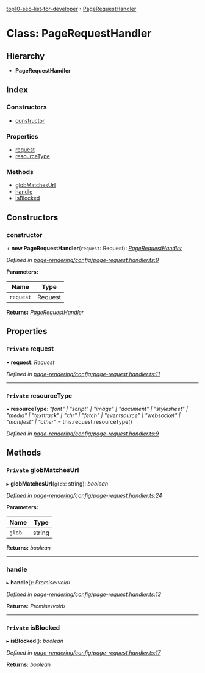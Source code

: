 [top10-seo-list-for-developer](../README.md) › [PageRequestHandler](pagerequesthandler.md)

# Class: PageRequestHandler

## Hierarchy

* **PageRequestHandler**

## Index

### Constructors

* [constructor](pagerequesthandler.md#constructor)

### Properties

* [request](pagerequesthandler.md#private-request)
* [resourceType](pagerequesthandler.md#private-resourcetype)

### Methods

* [globMatchesUrl](pagerequesthandler.md#private-globmatchesurl)
* [handle](pagerequesthandler.md#handle)
* [isBlocked](pagerequesthandler.md#private-isblocked)

## Constructors

###  constructor

\+ **new PageRequestHandler**(`request`: Request): *[PageRequestHandler](pagerequesthandler.md)*

*Defined in [page-rendering/config/page-request.handler.ts:9](https://github.com/deepcrawl/top10-seo-list-for-developer/blob/3d51198/src/page-rendering/config/page-request.handler.ts#L9)*

**Parameters:**

Name | Type |
------ | ------ |
`request` | Request |

**Returns:** *[PageRequestHandler](pagerequesthandler.md)*

## Properties

### `Private` request

• **request**: *Request*

*Defined in [page-rendering/config/page-request.handler.ts:11](https://github.com/deepcrawl/top10-seo-list-for-developer/blob/3d51198/src/page-rendering/config/page-request.handler.ts#L11)*

___

### `Private` resourceType

• **resourceType**: *"font" | "script" | "image" | "document" | "stylesheet" | "media" | "texttrack" | "xhr" | "fetch" | "eventsource" | "websocket" | "manifest" | "other"* =  this.request.resourceType()

*Defined in [page-rendering/config/page-request.handler.ts:9](https://github.com/deepcrawl/top10-seo-list-for-developer/blob/3d51198/src/page-rendering/config/page-request.handler.ts#L9)*

## Methods

### `Private` globMatchesUrl

▸ **globMatchesUrl**(`glob`: string): *boolean*

*Defined in [page-rendering/config/page-request.handler.ts:24](https://github.com/deepcrawl/top10-seo-list-for-developer/blob/3d51198/src/page-rendering/config/page-request.handler.ts#L24)*

**Parameters:**

Name | Type |
------ | ------ |
`glob` | string |

**Returns:** *boolean*

___

###  handle

▸ **handle**(): *Promise‹void›*

*Defined in [page-rendering/config/page-request.handler.ts:13](https://github.com/deepcrawl/top10-seo-list-for-developer/blob/3d51198/src/page-rendering/config/page-request.handler.ts#L13)*

**Returns:** *Promise‹void›*

___

### `Private` isBlocked

▸ **isBlocked**(): *boolean*

*Defined in [page-rendering/config/page-request.handler.ts:17](https://github.com/deepcrawl/top10-seo-list-for-developer/blob/3d51198/src/page-rendering/config/page-request.handler.ts#L17)*

**Returns:** *boolean*

